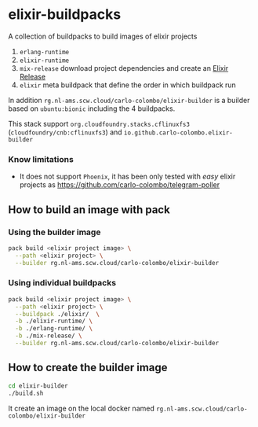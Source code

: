 # elixir-buildpacks

A collection of buildpacks to build images of elixir projects

1. `erlang-runtime`
1. `elixir-runtime`
1. `mix-release` download project dependencies and create an [Elixir Release](https://elixir-lang.org/blog/2019/06/24/elixir-v1-9-0-released/#releases)
1. `elixir` meta buildpack that define the order in which buildpack run

In addition `rg.nl-ams.scw.cloud/carlo-colombo/elixir-builder` is a builder based on `ubuntu:bionic` including the 4 buildpacks.

This stack support `org.cloudfoundry.stacks.cflinuxfs3` (`cloudfoundry/cnb:cflinuxfs3`) and `io.github.carlo-colombo.elixir-builder`

### Know limitations

* It does not support `Phoenix`, it has been only tested with _easy_ elixir projects as https://github.com/carlo-colombo/telegram-poller

## How to build an image with pack

### Using the builder image

```bash
pack build <elixir project image> \
  --path <elixir project> \
  --builder rg.nl-ams.scw.cloud/carlo-colombo/elixir-builder
```

### Using individual buildpacks

```bash
pack build <elixir project image> \
  --path <elixir project> \
  --buildpack ./elixir/  \
  -b ./elixir-runtime/ \
  -b ./erlang-runtime/ \
  -b ./mix-release/ \
  --builder rg.nl-ams.scw.cloud/carlo-colombo/elixir-builder
```

## How to create the builder image

```bash
cd elixir-builder
./build.sh
```

It create an image on the local docker named `rg.nl-ams.scw.cloud/carlo-colombo/elixir-builder`
